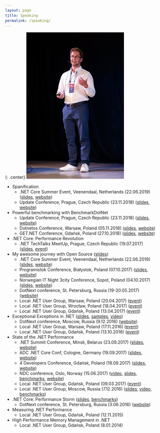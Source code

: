 ```yaml
---
layout: page
title: Speaking
permalink: /speaking/
---
```


{: .center}
![Me speaking](/images/mespeaking.jpg)

* Spanification
	- .NET Core Summer Event, Veenendaal, Netherlands (22.06.2019) ([slides](https://adamsitnik.com/files/Spanification_NL.pdf), [website](https://www.dncse.nl/sessions/session1-2/))
	- Update Conference, Prague, Czech Republic (23.11.2018) ([slides](https://adamsitnik.com/files/Spanification_Prague.pdf), [website](https://www.updateconference.net/en/session/spanification))
* Powerful benchmarking with BenchmarkDotNet
	- Update Conference, Prague, Czech Republic (23.11.2018) ([slides](https://adamsitnik.com/files/Powerful_Prague.pdf), [website](https://www.updateconference.net/en/session/powerful-benchmarking-in--net))
	- Dotnetos Conference, Warsaw, Poland (05.11.2018) ([slides](https://adamsitnik.com/files/PowerfullBenchmarking_Dotnetos.pdf), [website](https://dotnetos.org/))
	- GET.NET Conference, Gdańsk, Poland (27.10.2018) ([slides](https://adamsitnik.com/files/PowerfullBenchmarking_Gdansk.pdf), [website](https://konferencjaget.net/en/gdansk/schedule#230))
* .NET Core: Performance Revolution
	- .NET TechTalks MeetUp, Prague, Czech Republic (19.07.2017) ([slides](https://adamsitnik.com/files/Prague.pdf), [event](https://www.wug.cz/praha/akce/951--Net-TechTalks))
* My awesome journey with Open Source ([slides](https://adamsitnik.com/files/MyAwesomeJourneyWithOpenSource.pdf))
	- .NET Core Summer Event, Veenendaal, Netherlands (22.06.2019) ([slides](https://adamsitnik.com/files/MyAwesomeJourneyWithOpenSource_NL.pdf), [website](https://www.dncse.nl/sessions/session1-2/))
	- Programistok Conference, Białystok, Poland (07.10.2017) ([slides](https://adamsitnik.com/files/Programistok.pdf), [website](https://programistok.org/#agenda))
	- Norwegian IT Night 3city Conference, Sopot, Poland (04.10.2017) ([slides](https://adamsitnik.com/files/NorwegianITNight.pdf), [website](https://norwegian-it-night-tricity.confetti.events/))
	- DotNext conference, St. Petersburg, Russia (19-20.05.2017) ([website](https://dotnext-piter.ru/talks/my-awesome-journey-with-open-source/))
	- Local .NET User Group, Warsaw, Poland (20.04.2017) ([event](https://www.meetup.com/WG-NET/events/239152568))
	- Local .NET User Group, Wrocław, Poland (18.04.2017) ([event](https://www.meetup.com/wrocnet/events/239015139/))
	- Local .NET User Group, Gdańsk, Poland (13.04.2017) ([event](https://www.meetup.com/TG-NET/events/238983872/))
* Exceptional Exceptions in .NET ([slides](https://adamsitnik.com/files/ExceptionalExceptions.pdf), [samples](https://github.com/adamsitnik/ExceptionalExceptions), [video](https://www.youtube.com/watch?v=U92Ts53win4))
	- DotNext conference, Moscow, Russia (9.12.2016) ([website](https://2016.dotnext-moscow.ru/talks/exceptional-exceptions-in-net/))
	- Local .NET User Group, Warsaw, Poland (17.11.2016) ([event](https://www.meetup.com/WG-NET/events/235483282/))
	- Local .NET User Group, Gdańsk, Poland (13.10.2016) ([event](https://www.meetup.com/TG-NET/events/234690407/))
* State of the .NET Performance
	- .NET Summit Conference, Minsk, Belarus (23.09.2017) ([slides](https://adamsitnik.com/files/Minsk.pdf), [website](https://dotnetsummit.by/))
	- ADC .NET Core Conf, Cologne, Germany (19.09.2017) ([slides](https://adamsitnik.com/files/Cologne.pdf), [website](https://adc.ms/2017/sprecher))
	- 4 Developers Conference, Gdańsk, Poland (18.09.2017) ([slides](https://adamsitnik.com/files/Gdansk.pdf), [website](https://gdansk.4developers.org.pl/index.html))
	- NDC conference, Oslo, Norway (15.06.2017) ([video](https://youtu.be/CSPSvBeqJ9c), [slides](https://adamsitnik.com/files/NDC2017.pdf), [benchmarks](https://github.com/adamsitnik/StateOfTheDotNetPerformance), [website](https://ndcoslo.com/talk/state-of-the-net-performance/))
	- Local .NET User Group, Gdańsk, Poland (09.03.2017) ([event](https://www.meetup.com/TG-NET/events/238136930/))
	- Local .NET User Group, Moscow, Russia (7.12.2016) ([slides](https://www.slideshare.net/yuliafast/adam-sitnik-state-of-the-net-performance), [video](https://www.youtube.com/watch?v=PJbTXiun2qM), [benchmarks](https://github.com/adamsitnik/csharpsevenbenchmarks))
* .NET Core: Performance Storm ([slides](https://adamsitnik.com/files/DotNetCorePerformanceStorm.pdf), [benchmarks](https://github.com/adamsitnik/DotNetCorePerformance))
	- DotNext conference, St. Petersburg, Russia (3.06.2016) ([website](https://2016.dotnext-piter.ru/talks/sitnik/))
* Measuring .NET Performance
	- Local .NET User Group, Gdańsk, Poland (12.11.2015)
* High Performance Memory Management in .NET
	- Local .NET User Group, Gdańsk, Poland (8.01.2014) 


